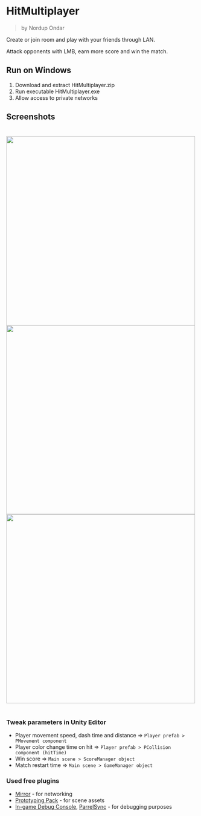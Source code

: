 # HitMultiplayer

> by Nordup Ondar

Create or join room and play with your friends through LAN.

Attack opponents with LMB, earn more score and win the match.


## Run on Windows

1. Download and extract HitMultiplayer.zip
2. Run executable HitMultiplayer.exe
3. Allow access to private networks


## Screenshots
#
<img src="Screenshots\Screenshot_1.png" width="500">

<img src="Screenshots\Screenshot_2.png" width="500">

<img src="Screenshots\Screenshot_3.png" width="500">


#
### Tweak parameters in Unity Editor

- Player movement speed, dash time and distance => `Player prefab > PMovement component`
- Player color change time on hit => `Player prefab > PCollision component (hitTime)`
- Win score => `Main scene > ScoreManager object`
- Match restart time => `Main scene > GameManager object`

### Used free plugins

- [Mirror](https://assetstore.unity.com/packages/tools/network/mirror-129321) - for networking
- [Prototyping Pack](https://assetstore.unity.com/packages/3d/prototyping-pack-free-94277) - for scene assets
- [In-game Debug Console](https://assetstore.unity.com/packages/tools/gui/in-game-debug-console-68068), [ParrelSync](https://github.com/VeriorPies/ParrelSync) - for debugging purposes